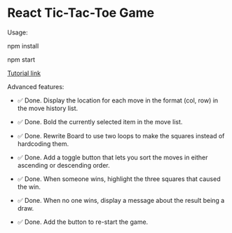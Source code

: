 # React Tic-Tac-Toe Game

Usage:

npm install

npm start

[Tutorial link](https://reactjs.org/tutorial/tutorial.html)

Advanced features:

- :white_check_mark: Done. Display the location for each move in the format (col, row) in the move history list.

- :white_check_mark: Done. Bold the currently selected item in the move list.

- :white_check_mark: Done. Rewrite Board to use two loops to make the squares instead of hardcoding them.

- :white_check_mark: Done. Add a toggle button that lets you sort the moves in either ascending or descending order.

- :white_check_mark: Done. When someone wins, highlight the three squares that caused the win.

- :white_check_mark: Done. When no one wins, display a message about the result being a draw.

- :white_check_mark: Done. Add the button to re-start the game.
